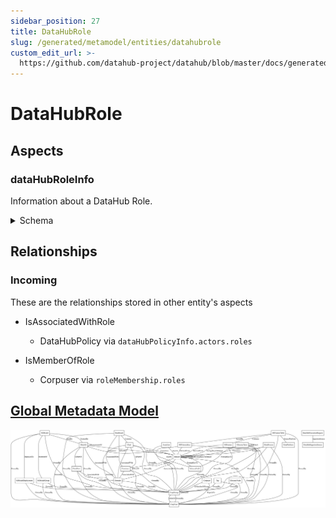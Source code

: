 ```yaml
---
sidebar_position: 27
title: DataHubRole
slug: /generated/metamodel/entities/datahubrole
custom_edit_url: >-
  https://github.com/datahub-project/datahub/blob/master/docs/generated/metamodel/entities/dataHubRole.md
---
```


# DataHubRole

## Aspects

### dataHubRoleInfo

Information about a DataHub Role.

<details>
<summary>Schema</summary>

```javascript
{
  "type": "record",
  "Aspect": {
    "name": "dataHubRoleInfo"
  },
  "name": "DataHubRoleInfo",
  "namespace": "com.linkedin.policy",
  "fields": [
    {
      "Searchable": {
        "fieldType": "TEXT_PARTIAL"
      },
      "type": "string",
      "name": "name",
      "doc": "Name of the Role"
    },
    {
      "Searchable": {
        "fieldType": "TEXT"
      },
      "type": "string",
      "name": "description",
      "doc": "Description of the Role"
    },
    {
      "type": "boolean",
      "name": "editable",
      "default": false,
      "doc": "Whether the role should be editable via the UI"
    }
  ],
  "doc": "Information about a DataHub Role."
}
```

</details>

## Relationships

### Incoming

These are the relationships stored in other entity's aspects

- IsAssociatedWithRole

  - DataHubPolicy via `dataHubPolicyInfo.actors.roles`

- IsMemberOfRole

  - Corpuser via `roleMembership.roles`

## [Global Metadata Model](https://raw.githubusercontent.com/acryldata/static-assets-test/master/imgs/datahub-metadata-model.png)

![Global Graph](https://raw.githubusercontent.com/acryldata/static-assets-test/master/imgs/datahub-metadata-model.png)

